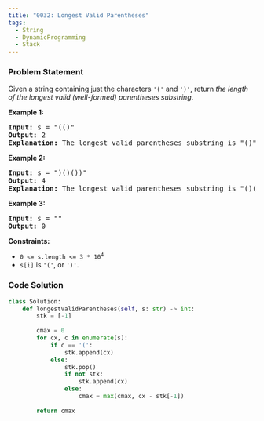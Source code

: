 ```yaml
---
title: "0032: Longest Valid Parentheses"
tags:
  - String
  - DynamicProgramming
  - Stack
---
```

### Problem Statement

<p>Given a string containing just the characters <code>&#39;(&#39;</code> and <code>&#39;)&#39;</code>, return <em>the length of the longest valid (well-formed) parentheses </em><span data-keyword="substring-nonempty"><em>substring</em></span>.</p>


<p><strong class="example">Example 1:</strong></p>

<pre>
<strong>Input:</strong> s = &quot;(()&quot;
<strong>Output:</strong> 2
<strong>Explanation:</strong> The longest valid parentheses substring is &quot;()&quot;.
</pre>

<p><strong class="example">Example 2:</strong></p>

<pre>
<strong>Input:</strong> s = &quot;)()())&quot;
<strong>Output:</strong> 4
<strong>Explanation:</strong> The longest valid parentheses substring is &quot;()()&quot;.
</pre>

<p><strong class="example">Example 3:</strong></p>

<pre>
<strong>Input:</strong> s = &quot;&quot;
<strong>Output:</strong> 0
</pre>


<p><strong>Constraints:</strong></p>

<ul>
	<li><code>0 &lt;= s.length &lt;= 3 * 10<sup>4</sup></code></li>
	<li><code>s[i]</code> is <code>&#39;(&#39;</code>, or <code>&#39;)&#39;</code>.</li>
</ul>


### Code Solution

```python
class Solution:
    def longestValidParentheses(self, s: str) -> int:
        stk = [-1]
        
        cmax = 0
        for cx, c in enumerate(s):
            if c == '(':
                stk.append(cx)
            else:
                stk.pop()
                if not stk:
                    stk.append(cx)
                else:
                    cmax = max(cmax, cx - stk[-1])
        
        return cmax
```
